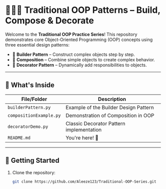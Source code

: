 # 🧱🎨🧩 Traditional OOP Patterns – Build, Compose & Decorate

Welcome to the **Traditional OOP Practice Series**! This repository demonstrates core Object-Oriented Programming (OOP) concepts using three essential design patterns:

- 🧱 **Builder Pattern** – Construct complex objects step by step.
- 🧩 **Composition** – Combine simple objects to create complex behavior.
- 🎨 **Decorator Pattern** – Dynamically add responsibilities to objects.

---

## 📂 What's Inside

| File/Folder                  | Description                                    |
|-----------------------------|------------------------------------------------|
| `builderPattern.py`         | Example of the Builder Design Pattern          |
| `compositionExample.py`     | Demonstration of Composition in OOP            |
| `decoratorDemo.py`          | Classic Decorator Pattern implementation       |
| `README.md`                 | You're here! 🙌                                |

---

## 🚀 Getting Started

1. Clone the repository:
   ```bash
   git clone https://github.com/Aleeze123/Traditional-OOP-Series.git
   

